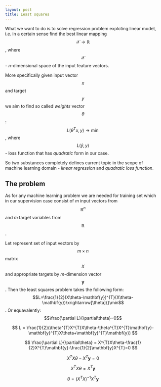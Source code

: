 ```yaml
---
layout: post
title: Least squares
---
```


What we want to do is to solve regression problem exploting linear model, i.e. in a certain sense find the best linear mapping $$\mathcal{X}\rightarrow\mathbb{R}$$, where $$\mathcal{X}$$ - *n*-dimensional space of the input feature vectors. 

More specifically given input vector $$x$$ and target $$y$$ we aim to find so called *weights* vector $$\theta$$: $$L(\theta^{T}x, y)\rightarrow\min$$, where $$L(\hat{y}, y)$$ - loss function that has *quadratic* form in our case.

So two substances completely defines current topic in the scope of machine learning domain - *linear regression* and *quadratic loss function*.


## The problem

As for any machine learning problem we are needed for training set which in our supervision case consist of *m* input vectors from $$\mathbb{R}^n$$ and *m* target variables from $$\mathbb{R}$$.

Let represent set of input vectors by $$m \times n$$ matrix $$X$$ and appropriate targets by *m*-dimension vector $$\mathbf{y}$$. Then the least squares problem takes the following form: $$L=\frac{1}{2}(X\theta-\mathbf{y})^{T}(X\theta-\mathbf{y})\xrightarrow[\theta]{}\min$$. Or equavalently: $$\frac{\partial L}{\partial\theta}=0$$

$$
L = \frac{1}{2}(\theta^{T}X^{T}X\theta-\theta^{T}X^{T}\mathbf{y}-\mathbf{y}^{T}X\theta+\mathbf{y}^{T}\mathbf{y})
$$

$$
\frac{\partial L}{\partial\theta} = X^{T}X\theta-\frac{1}{2}X^{T}\mathbf{y}-\frac{1}{2}\mathbf{y}X^{T}=0
$$

$$
X^{T}X\theta-X^{T}\mathbf{y}=0
$$

$$
X^{T}X\theta=X^{T}\mathbf{y}
$$

$$
\theta=(X^{T}X)^{-1}X^{T}\mathbf{y}
$$
